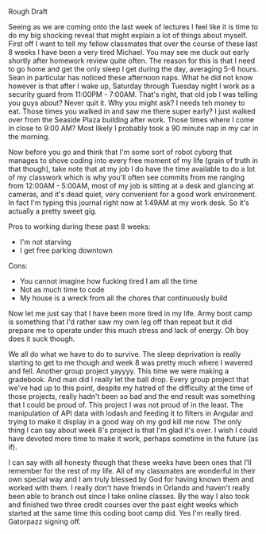 Rough Draft  

Seeing as we are coming onto the last week of lectures I feel like it is time to do my big shocking reveal that might explain a lot of things about myself. First off I want to tell my fellow classmates that over the course of these last 8 weeks I have been a very tired Michael. You may see me duck out early shortly after homework review quite often. The reason for this is that I need to go home and get the only sleep I get during the day, averaging 5-6 hours. Sean in particular has noticed these afternoon naps. What he did not know however is that after I wake up, Saturday through Tuesday night I work as a security guard from 11:00PM - 7:00AM. That's right, that old job I was telling you guys about? Never quit it. Why you might ask? I needs teh money to eat. Those times you walked in and saw me there super early? I just walked over from the Seaside Plaza building after work. Those times where I come in close to 9:00 AM? Most likely I probably took a 90 minute nap in my car in the morning.  

Now before you go and think that I'm some sort of robot cyborg that manages to shove coding into every free moment of my life (grain of truth in that though), take note that at my job I do have the time available to do a lot of my classwork which is why you'll often see commits from me ranging from 12:00AM - 5:00AM, most of my job is sitting at a desk and glancing at cameras, and it's dead quiet, very convenient for a good work environment. In fact I'm typing this journal right now at 1:49AM at my work desk. So it's actually a pretty sweet gig.

Pros to working during these past 8 weeks:  
  * I'm not starving
  * I get free parking downtown

Cons:  
  * You cannot imagine how fucking tired I am all the time
  * Not as much time to code
  * My house is a wreck from all the chores that continuously build

Now let me just say that I have been more tired in my life. Army boot camp is something that I'd rather saw my own leg off than repeat but it did prepare me to operate under this much stress and lack of energy. Oh boy does it suck though.  

We all do what we have to do to survive. The sleep deprivation is really starting to get to me though and week 8 was pretty much where I wavered and fell. Another group project yayyyy. This time we were making a gradebook. And man did I really let the ball drop. Every group project that we've had up to this point, despite my hatred of the difficulty at the time of those projects, really hadn't been so bad and the end result was something that I could be proud of. This project I was not proud of in the least. The manipulation of API data with lodash and feeding it to filters in Angular and trying to make it display in a good way oh my god kill me now. The only thing I can say about week 8's project is that I'm glad it's over. I wish I could have devoted more time to make it work, perhaps sometime in the future (as if).

I can say with all honesty though that these weeks have been ones that I'll remember for the rest of my life. All of my classmates are wonderful in their own special way and I am truly blessed by God for having known them and worked with them. I really don't have friends in Orlando and haven't really been able to branch out since I take online classes. By the way I also took and finished two three credit courses over the past eight weeks which started at the same time this coding boot camp did. Yes I'm really tired. Gatorpazz signing off.
